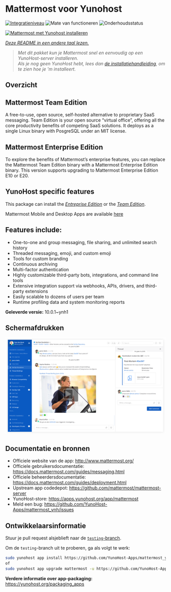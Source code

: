 <!--
NB: Deze README is automatisch gegenereerd door <https://github.com/YunoHost/apps/tree/master/tools/readme_generator>
Hij mag NIET handmatig aangepast worden.
-->

# Mattermost voor Yunohost

[![Integratieniveau](https://dash.yunohost.org/integration/mattermost.svg)](https://ci-apps.yunohost.org/ci/apps/mattermost/) ![Mate van functioneren](https://ci-apps.yunohost.org/ci/badges/mattermost.status.svg) ![Onderhoudsstatus](https://ci-apps.yunohost.org/ci/badges/mattermost.maintain.svg)

[![Mattermost met Yunohost installeren](https://install-app.yunohost.org/install-with-yunohost.svg)](https://install-app.yunohost.org/?app=mattermost)

*[Deze README in een andere taal lezen.](./ALL_README.md)*

> *Met dit pakket kun je Mattermost snel en eenvoudig op een YunoHost-server installeren.*  
> *Als je nog geen YunoHost hebt, lees dan [de installatiehandleiding](https://yunohost.org/install), om te zien hoe je 'm installeert.*

## Overzicht

## Mattermost Team Edition

A free-to-use, open source, self-hosted alternative to proprietary SaaS messaging. Team Edition is your open source “virtual office”, offering all the core productivity benefits of competing SaaS solutions. It deploys as a single Linux binary with PosgreSQL under an MIT license.

## Mattermost Enterprise Edition

To explore the benefits of Mattermost’s enterprise features, you can replace the Mattermost Team Edition binary with a Mattermost Enterprise Edition binary. This version supports upgrading to Mattermost Enterprise Edition E10 or E20.

## YunoHost specific features

This package can install the [*Entreprise Edition*](https://docs.mattermost.com/overview/product.html#mattermost-enterprise-edition) or the [*Team Edition*](https://docs.mattermost.com/overview/product.html#mattermost-team-edition).

Mattermost Mobile and Desktop Apps are available [here](https://mattermost.com/download/)

## Features include:

- One-to-one and group messaging, file sharing, and unlimited search history
- Threaded messaging, emoji, and custom emoji
- Tools for custom branding
- Continuous archiving
- Multi-factor authentication
- Highly customizable third-party bots, integrations, and command line tools
- Extensive integration support via webhooks, APIs, drivers, and third-party extensions
- Easily scalable to dozens of users per team
- Runtime profiling data and system monitoring reports


**Geleverde versie:** 10.0.1~ynh1

## Schermafdrukken

![Schermafdrukken van Mattermost](./doc/screenshots/screenshot.png)

## Documentatie en bronnen

- Officiele website van de app: <http://www.mattermost.org/>
- Officiele gebruikersdocumentatie: <https://docs.mattermost.com/guides/messaging.html>
- Officiele beheerdersdocumentatie: <https://docs.mattermost.com/guides/deployment.html>
- Upstream app codedepot: <https://github.com/mattermost/mattermost-server>
- YunoHost-store: <https://apps.yunohost.org/app/mattermost>
- Meld een bug: <https://github.com/YunoHost-Apps/mattermost_ynh/issues>

## Ontwikkelaarsinformatie

Stuur je pull request alsjeblieft naar de [`testing`-branch](https://github.com/YunoHost-Apps/mattermost_ynh/tree/testing).

Om de `testing`-branch uit te proberen, ga als volgt te werk:

```bash
sudo yunohost app install https://github.com/YunoHost-Apps/mattermost_ynh/tree/testing --debug
of
sudo yunohost app upgrade mattermost -u https://github.com/YunoHost-Apps/mattermost_ynh/tree/testing --debug
```

**Verdere informatie over app-packaging:** <https://yunohost.org/packaging_apps>
